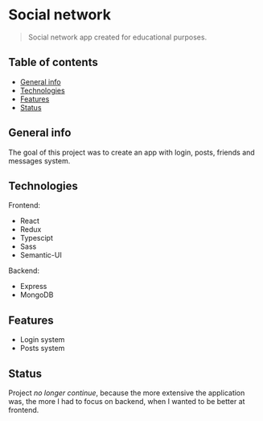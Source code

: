 # Social network
> Social network app created for educational purposes.

## Table of contents
* [General info](#general-info)
* [Technologies](#technologies)
* [Features](#features)
* [Status](#status)

## General info
The goal of this project was to create an app with login, posts, friends and messages system.

## Technologies
Frontend:
* React
* Redux
* Typescipt
* Sass
* Semantic-UI

Backend:
* Express
* MongoDB

## Features
* Login system
* Posts system

## Status
Project  _no longer continue_, because the more extensive the application was, the more I had to focus on backend, when I wanted to be better at frontend.

